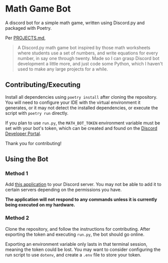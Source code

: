 # Math Game Bot

A discord bot for a simple math game, written using Discord.py and packaged with Poetry.

Per [PROJECTS.md](https://github.com/dacoder101/dacoder101/blob/main/PROJECTS.md),

> A Discord.py math game bot inspired by those math worksheets where students use a set of numbers, and write equations for every number, in say one through twenty. Made so I can grasp Discord bot development a little more, and just code some Python, which I haven't used to make any large projects for a while.

## Contributing/Executing

Install all dependencies using `poetry install` after cloning the repository. You will need to configure your IDE with the virtual environment it generates, or it may not detect the installed dependencies, or execute the script with `poetry run` directly.

If you plan to use `run.py`, the `MATH_BOT_TOKEN` environment variable must be set with your bot's token, which can be created and found on the [Discord Developer Portal](https://discord.com/developers/).

Thank you for contributing!

## Using the Bot

### Method 1

Add [this application](https://discord.com/api/oauth2/authorize?client_id=1204659279936880690&permissions=8&scope=bot) to your Discord server. You may not be able to add it to certain servers depending on the permissions you have.

**The application will not respond to any commands unless it is currently being executed on my hardware.**

### Method 2

Clone the repository, and follow the instructions for contributing. After exporting the token and executing `run.py`, the bot should go online.

Exporting an environment variable only lasts in that terminal session, meaning the token could be lost. You may want to consider configuring the run script to use `dotenv`, and create a `.env` file to store your token.
